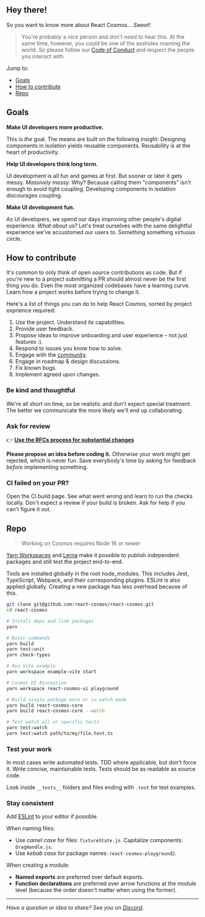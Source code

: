 ## Hey there!

So you want to know more about React Cosmos... _Sweet!_

> You're probably a nice person and don't need to hear this. At the same time, however, you _could_ be one of the assholes roaming the world. So please follow our [Code of Conduct](CODE_OF_CONDUCT.md) and respect the people you interact with.

Jump to:

- [Goals](#goals)
- [How to contribute](#how-to-contribute)
- [Repo](#repo)

## Goals

**Make UI developers more productive.**

This is _the_ goal. The means are built on the following insight: Designing components in isolation yields reusable components. Reusability is at the heart of productivity.

**Help UI developers think long term.**

UI development is all fun and games at first. But sooner or later it gets messy. _Massively messy._ Why? Because calling them "components" isn't enough to avoid tight coupling. Developing components in isolation discourages coupling.

**Make UI development fun.**

As UI developers, we spend our days improving other people's digital experience. _What about us?_ Let's treat ourselves with the same delightful experience we've accustomed our users to. Something something virtuous circle.

## How to contribute

It's common to only think of open source contributions as code. But if you're new to a project submitting a PR should almost never be the first thing you do. Even the most organized codebases have a learning curve. Learn how a project works before trying to change it.

Here's a list of things you can do to help React Cosmos, sorted by project exprience required:

1. _Use_ the project. Understand its capabilities.
2. Provide user feedback.
3. Propose ideas to improve onboarding and user experience – not just features :).
4. Respond to issues you know how to solve.
5. Engage with the [community](https://discord.gg/3X95VgfnW5).
6. Engage in roadmap & design discussions.
7. Fix known bugs.
8. Implement agreed upon changes.

### Be kind and thoughtful

We're all short on time, so be realistic and don't expect special treatment. The better we communicate the more likely we'll end up collaborating.

### Ask for review

👉 **[Use the RFCs process for substantial changes](https://github.com/react-cosmos/rfcs)**

**Please propose an idea before coding it.** Otherwise your work might get rejected, which is never fun. Save everybody's time by asking for feedback _before_ implementing something.

### CI failed on your PR?

Open the CI build page. See what went wrong and learn to run the checks locally. Don't expect a review if your build is broken. Ask for help if you can't figure it out.

## Repo

> Working on Cosmos requires Node 16 or newer

[Yarn Workspaces](https://yarnpkg.com/lang/en/docs/workspaces/) and [Lerna](https://github.com/lerna/lerna) make it possible to publish independent packages and still test the project end-to-end.

Tools are installed globally in the root node_modules. This includes Jest, TypeScript, Webpack, and their corresponding plugins. ESLint is also applied globally. Creating a new package has less overhead because of this.

```bash
git clone git@github.com:react-cosmos/react-cosmos.git
cd react-cosmos

# Install deps and link packages
yarn

# Basic commands
yarn build
yarn test:unit
yarn check-types

# Run Vite example
yarn workspace example-vite start

# Cosmos UI #inception
yarn workspace react-cosmos-ui playground

# Build single package once or in watch mode
yarn build react-cosmos-core
yarn build react-cosmos-core --watch

# Test watch all or specific tests
yarn test:watch
yarn test:watch path/to/my/file.test.ts
```

### Test your work

In most cases write automated tests. TDD where applicable, but don't force it. Write concise, maintainable tests. Tests should be as readable as source code.

Look inside `__tests__` folders and files ending with `.test` for test examples.

### Stay consistent

Add [ESLint](https://eslint.org/docs/user-guide/integrations#editors) to your editor if possible.

When naming files:

- Use _camel case_ for files: `fixtureState.js`. Capitalize components: `DragHandle.js`.
- Use _kebab case_ for package names: `react-cosmos-playground2`.

When creating a module:

- **Named exports** are preferred over default exports.
- **Function declarations** are preferred over arrow functions at the module level (because the order doesn't matter when using the former).

---

_Have a question or idea to share? See you on [Discord](https://discord.gg/3X95VgfnW5)._
